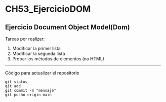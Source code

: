 # CH53_EjercicioDOM
## Ejercicio Document Object Model(Dom)

Tareas por realizar:

1. Modificar la primer lista
2. Modificar la segunda lista
3. Probar los métodos de elementos (no HTML)

---

Código para actualizar el repositorio
```
git status
git add .
git commit -m "mensaje"
git pusho origin main
```